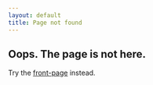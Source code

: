 ```yaml
---
layout: default
title: Page not found
---
```

## Oops. The page is not here.

Try the [front-page](/) instead.
